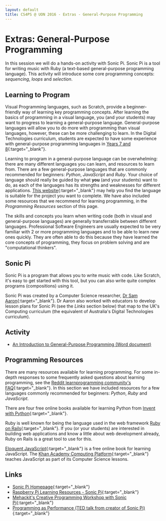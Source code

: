 ```yaml
---
layout: default
title: CS4PS @ UON 2016 - Extras - General-Purpose Programming
---
```


# Extras: General-Purpose Programming

In this session we will do a hands-on activity with Sonic Pi. 
Sonic Pi is a tool for writing music with Ruby (a text-based general-purpose programming language).
This activity will introduce some core programming concepts: *sequencing*, *loops* and *selection*.

## Learning to Program

Visual Programming languages, such as Scratch, provide a beginner-friendly way of learning key programming concepts.
After learning the basics of programming in a visual language, you (and your students) may want to progress to learning a general-purpose language.
General-purpose languages will allow you to do more with programming than visual languages, however, these can be more challenging to learn.
In the Digital Technologies curriculum, students are expected to have some experience with general-purpose programming languages in [Years 7 and 8](http://www.australiancurriculum.edu.au/technologies/digital-technologies/curriculum/f-10?layout=1#level7-8){:target="_blank"}.

Learning to program in a general-purpose language can be overwhelming: there are many different languages you can learn, and resources to learn from.
There are a few general-purpose languages that are commonly recommended for beginners: *Python*, *JavaScript* and *Ruby*. 
Your choice of language should really be guided by what **you** (and your students) want to do, as each of the languages has its strengths and weaknesses for different applications.
[This website](http://www.bestprogramminglanguagefor.me/){:target="_blank"} may help you find the language is suitable for the project you want to complete.
We have also included some resources that we recommend for learning programming, in the *Programming Resources* section of this page.

The skills and concepts you learn when writing code (both in visual and general-purpose languages) are generally transferrable between different languages.
Professional Software Engineers are usually expected to be very familiar with 2 or more programming languages and to be able to learn new ones quickly.
They are often able to do this because they have learned the core concepts of programming, they focus on problem solving and are "computational thinkers".

## Sonic Pi

Sonic Pi is a program that allows you to write music with code. 
Like Scratch, it's easy to get started with this tool, but you can also write quite complex programs (compositions) using it.

Sonic Pi was created by a Computer Science researcher, [Dr Sam Aaron](http://sam.aaron.name/){:target="_blank"}.
Dr Aaron also worked with educators to develop lesson plans for Sonic Pi (see the *Links* section below) that map to the UK's Computing curriculum (the equivalent of Australia's Digital Technologies curriculum).

## Activity

- [An Introduction to General-Purpose Programming (Word document)](introduction_programming_activity.docx)

## Programming Resources

There are many resources available for learning programming. 
For some in-depth responses to some frequently asked questions about learning programming, see the [Reddit learnprogramming community's FAQ](https://www.reddit.com/r/learnprogramming/wiki/faq){:target="_blank"}.
In this section we have included resources for a few languages commonly recommended for beginners: *Python*, *Ruby* and *JavaScript*.

There are four free online books available for learning Python from [Invent with Python](http://inventwithpython.com/){:target="_blank"}.

Ruby is well known for being the language used in the web framework [Ruby on Rails](http://rubyonrails.org/){:target="_blank"}. 
If you (or your students) are interested in building web applications and know a little about web development already, Ruby on Rails is a great tool to use for this.

[Eloquent JavaScript](http://eloquentjavascript.net/){:target="_blank"} is a free online book for learning JavaScript.
The [Khan Academy Computing Platform](https://www.khanacademy.org/computing/computer-programming){:target="_blank"} teaches JavaScript as part of its Computer Science lessons.

## Links

- [Sonic Pi Homepage](http://sonic-pi.net/){:target="_blank"}
- [Raspberry Pi Learning Resources - Sonic Pi](https://www.raspberrypi.org/learning/sonic-pi-lessons/){:target="_blank"}
- [Mehackit's Creative Programming Workshop with Sonic Pi](http://sonic-pi.mehackit.org/){:target="_blank"}
- [Programming as Performance (TED talk from creator of Sonic Pi)](https://www.youtube.com/watch?v=TK1mBqKvIyU){:target="_blank"}